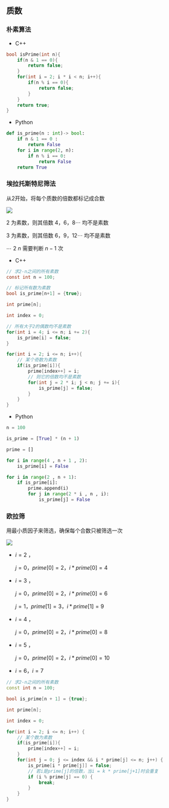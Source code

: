 <!--
 * @Description: 
 * @Version: 1.0
 * @Author: DaLao
 * @Email: dalao_li@163.com
 * @Date: 2021-11-24 22:10:39
 * @LastEditors: dalao
 * @LastEditTime: 2022-04-04 00:55:46
-->

## 质数


### 朴素算法

- C++
  
```c++
bool isPrime(int n){
    if(n & 1 == 0){
        return false;
    }
    for(int i = 2; i * i < n; i++){
        if(n % i == 0){
            return false;
        }
    }
    return true;
}
```

- Python

```py
def is_prime(n : int)-> bool:
    if n & 1 == 0 :
        return False
    for i in range(2, n):
        if n % i == 0:
            return False
    return True
```


### 埃拉托斯特尼筛法

从2开始，将每个质数的倍数都标记成合数

![](https://cdn.hurra.ltd/img/2022-4-4-0034.svg)

$2$ 为素数，则其倍数 $4，6，8 \cdots$ 均不是素数

$3$ 为素数，则其倍数 $6，9，12 \cdots$ 均不是素数

$\cdots$ $2~n$ 需要判断 $n-1$ 次

- C++

```c
// 求2-n之间的所有素数
const int n = 100;

// 标记所有数为素数
bool is_prime[n+1] = {true};

int prime[n];

int index = 0;

// 所有大于2的偶数均不是素数
for(int i = 4; i <= n; i += 2){
    is_prime[i] = false;
}

for(int i = 2; i <= n; i++){
    // 某个奇数为素数
    if(is_prime[i]){
        prime[index++] = i;
        // 则它的倍数均不是素数
        for(int j = 2 * i; j < n; j += i){
            is_prime[j] = false;
        }
    }
}
```

- Python

```py
n = 100

is_prime = [True] * (n + 1)

prime = []

for i in range(4 , n + 1 , 2):
    is_prime[i] = False

for i in range(2 , n + 1):
    if is_prime[i]:
        prime.append(i)
        for j in range(2 * i , n , i):
            is_prime[j] = False
```



### 欧拉筛

用最小质因子来筛选，确保每个合数只被筛选一次

![](https://cdn.hurra.ltd/img/2022-4-4-0034.svg)

- $i = 2$ ，

    $j = 0 ， prime[0] = 2 ， i * prime[0] = 4$

- $i = 3$ ，

    $j = 0 ， prime[0] = 2 ， i * prime[0] = 6$

    $j = 1 ， prime[1] = 3 ， i * prime[1] = 9$

- $i = 4$ ，

    $j = 0 ， prime[0] = 2 ， i * prime[0] = 8$

- $i = 5$ ，

    $j = 0 ， prime[0] = 2 ， i * prime[0] = 10$

- $i = 6， i = 7$


```c++
// 求2-n之间的所有素数
const int n = 100;

bool is_prime[n + 1] = {true};

int prime[n];

int index = 0;

for(int i = 2; i <= n; i++) {
    // 某个数为素数
    if(is_prime[i]){
        prime[index++] = i;
    }
    for(int j = 0; j <= index && i * prime[j] <= n; j++) {
        is_prime[i * prime[j]] = false;
        // 若i是prime[j]的倍数，当i = k * prime[j+1]时会重复
        if (i % prime[j] == 0) {
            break;
        }
    }
}
```